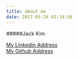```yaml
---
title: about me
date: 2017-05-26 01:14:16
---
```

#####Jack Kim

[My Linkedin Address](http://www.linkedin.com/in/%E5%BF%AB%E5%BF%AB-%E9%87%91-1028b7a6/)  
[My Github Address](https://github.com/quickj)
